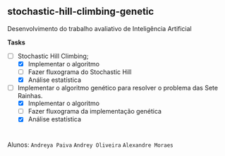 ## stochastic-hill-climbing-genetic

Desenvolvimento do trabalho avaliativo de Inteligência Artificial

**Tasks**
- [ ] Stochastic Hill Climbing;
  - [x] Implementar o algoritmo 
  - [ ] Fazer fluxograma do Stochastic Hill
  - [x] Análise estatística
- [ ] Implementar o algoritmo genético para resolver o problema das Sete Rainhas.
  - [x] Implementar o algoritmo 
  - [ ] Fazer fluxograma da implementação genética
  - [x] Análise estatística

#
Alunos: 
`Andreya Paiva`
`Andrey Oliveira`
`Alexandre Moraes`
